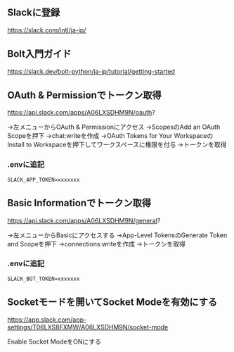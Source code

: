 ## Slackに登録

https://slack.com/intl/ja-jp/

## Bolt入門ガイド

https://slack.dev/bolt-python/ja-jp/tutorial/getting-started

## OAuth & Permissionでトークン取得

https://api.slack.com/apps/A06LXSDHM9N/oauth?

→左メニューからOAuth & Permissionにアクセス
→ScopesのAdd an OAuth Scopeを押下
→chat:writeを作成
→OAuth Tokens for Your WorkspaceのInstall to Workspaceを押下してワークスペースに権限を付与
→トークンを取得

### .envに追記

```env
SLACK_APP_TOKEN=xxxxxxx
```

## Basic Informationでトークン取得

https://api.slack.com/apps/A06LXSDHM9N/general?

→左メニューからBasicにアクセスする
→App-Level TokensのGenerate Token and Scopeを押下
→connections:writeを作成
→トークンを取得

### .envに追記

```env
SLACK_BOT_TOKEN=xxxxxxx
```

## Socketモードを開いてSocket Modeを有効にする

https://app.slack.com/app-settings/T06LXS8FXMW/A06LXSDHM9N/socket-mode

Enable Socket ModeをONにする
